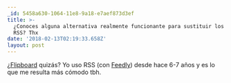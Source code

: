```yaml
---
_id: 5458a630-1064-11e8-9a18-e7aef873d3ef
title: >-
  ¿Conoces alguna alternativa realmente funcionante para sustituir los servicios
  RSS? Thx
date: '2018-02-13T02:19:33.658Z'
layout: post
---
```


¿[Flipboard](https://flipboard.com/) quizás? Yo uso RSS (con [Feedly](https://feedly.com/)) desde hace 6-7 años y es lo que me resulta más cómodo tbh.
